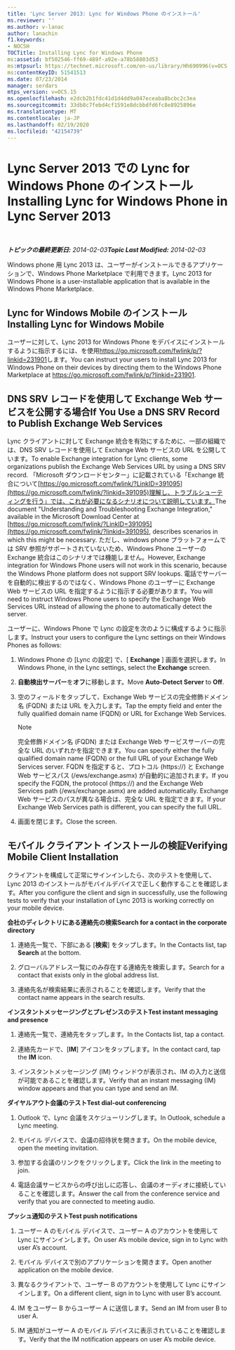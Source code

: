 ```yaml
---
title: 'Lync Server 2013: Lync for Windows Phone のインストール'
ms.reviewer: ''
ms.author: v-lanac
author: lanachin
f1.keywords:
- NOCSH
TOCTitle: Installing Lync for Windows Phone
ms:assetid: bf502546-ff69-489f-a92e-a78b58803d53
ms:mtpsurl: https://technet.microsoft.com/en-us/library/Hh690996(v=OCS.15)
ms:contentKeyID: 51541513
ms.date: 07/23/2014
manager: serdars
mtps_version: v=OCS.15
ms.openlocfilehash: e2dcb2b1fdc41d1d4dd9a047eceaba8bcbc2c3ea
ms.sourcegitcommit: 33db8c7febd4cf1591e8dcbbdfd6fc8e8925896e
ms.translationtype: MT
ms.contentlocale: ja-JP
ms.lasthandoff: 02/19/2020
ms.locfileid: "42154739"
---
```

<div data-xmlns="http://www.w3.org/1999/xhtml">

<div class="topic" data-xmlns="http://www.w3.org/1999/xhtml" data-msxsl="urn:schemas-microsoft-com:xslt" data-cs="http://msdn.microsoft.com/">

<div data-asp="https://msdn2.microsoft.com/asp">

# <a name="installing-lync-for-windows-phone-in-lync-server-2013"></a><span data-ttu-id="5722b-102">Lync Server 2013 での Lync for Windows Phone のインストール</span><span class="sxs-lookup"><span data-stu-id="5722b-102">Installing Lync for Windows Phone in Lync Server 2013</span></span>

</div>

<div id="mainSection">

<div id="mainBody">

<span> </span>

<span data-ttu-id="5722b-103">_**トピックの最終更新日:** 2014-02-03_</span><span class="sxs-lookup"><span data-stu-id="5722b-103">_**Topic Last Modified:** 2014-02-03_</span></span>

<span data-ttu-id="5722b-104">Windows phone 用 Lync 2013 は、ユーザーがインストールできるアプリケーションで、Windows Phone Marketplace で利用できます。</span><span class="sxs-lookup"><span data-stu-id="5722b-104">Lync 2013 for Windows Phone is a user-installable application that is available in the Windows Phone Marketplace.</span></span>

<div>

## <a name="installing-lync-for-windows-mobile"></a><span data-ttu-id="5722b-105">Lync for Windows Mobile のインストール</span><span class="sxs-lookup"><span data-stu-id="5722b-105">Installing Lync for Windows Mobile</span></span>

<span data-ttu-id="5722b-106">ユーザーに対して、Lync 2013 for Windows Phone をデバイスにインストールするように指示するには、を使用<https://go.microsoft.com/fwlink/p/?linkid=231901>します。</span><span class="sxs-lookup"><span data-stu-id="5722b-106">You can instruct your users to install Lync 2013 for Windows Phone on their devices by directing them to the Windows Phone Marketplace at <https://go.microsoft.com/fwlink/p/?linkid=231901>.</span></span>

</div>

<div>

## <a name="if-you-use-a-dns-srv-record-to-publish-exchange-web-services"></a><span data-ttu-id="5722b-107">DNS SRV レコードを使用して Exchange Web サービスを公開する場合</span><span class="sxs-lookup"><span data-stu-id="5722b-107">If You Use a DNS SRV Record to Publish Exchange Web Services</span></span>

<span data-ttu-id="5722b-108">Lync クライアントに対して Exchange 統合を有効にするために、一部の組織では、DNS SRV レコードを使用して Exchange Web サービスの URL を公開しています。</span><span class="sxs-lookup"><span data-stu-id="5722b-108">To enable Exchange integration for Lync clients, some organizations publish the Exchange Web Services URL by using a DNS SRV record.</span></span> <span data-ttu-id="5722b-109">「Microsoft ダウンロードセンター」に記載されている「Exchange 統合について[https://go.microsoft.com/fwlink/?LinkID=391095](https://go.microsoft.com/fwlink/?linkid=391095)理解し、トラブルシューティングを行う」では、これが必要になるシナリオについて説明しています。</span><span class="sxs-lookup"><span data-stu-id="5722b-109">The document "Understanding and Troubleshooting Exchange Integration," available in the Microsoft Download Center at [https://go.microsoft.com/fwlink/?LinkID=391095](https://go.microsoft.com/fwlink/?linkid=391095), describes scenarios in which this might be necessary.</span></span> <span data-ttu-id="5722b-110">ただし、windows phone プラットフォームでは SRV 参照がサポートされていないため、Windows Phone ユーザーの Exchange 統合はこのシナリオでは機能しません。</span><span class="sxs-lookup"><span data-stu-id="5722b-110">However, Exchange integration for Windows Phone users will not work in this scenario, because the Windows Phone platform does not support SRV lookups.</span></span> <span data-ttu-id="5722b-111">電話でサーバーを自動的に検出するのではなく、Windows Phone のユーザーに Exchange Web サービスの URL を指定するように指示する必要があります。</span><span class="sxs-lookup"><span data-stu-id="5722b-111">You will need to instruct Windows Phone users to specify the Exchange Web Services URL instead of allowing the phone to automatically detect the server.</span></span>

<span data-ttu-id="5722b-112">ユーザーに、Windows Phone で Lync の設定を次のように構成するように指示します。</span><span class="sxs-lookup"><span data-stu-id="5722b-112">Instruct your users to configure the Lync settings on their Windows Phones as follows:</span></span>

1.  <span data-ttu-id="5722b-113">Windows Phone の [Lync の設定] で、[ **Exchange** ] 画面を選択します。</span><span class="sxs-lookup"><span data-stu-id="5722b-113">In Windows Phone, in the Lync settings, select the **Exchange** screen.</span></span>

2.  <span data-ttu-id="5722b-114">**自動検出サーバー**を**オフ**に移動します。</span><span class="sxs-lookup"><span data-stu-id="5722b-114">Move **Auto-Detect Server** to **Off**.</span></span>

3.  <span data-ttu-id="5722b-115">空のフィールドをタップして、Exchange Web サービスの完全修飾ドメイン名 (FQDN) または URL を入力します。</span><span class="sxs-lookup"><span data-stu-id="5722b-115">Tap the empty field and enter the fully qualified domain name (FQDN) or URL for Exchange Web Services.</span></span>
    
    <div>
    

    > [!NOTE]  
    > <span data-ttu-id="5722b-116">完全修飾ドメイン名 (FQDN) または Exchange Web サービスサーバーの完全な URL のいずれかを指定できます。</span><span class="sxs-lookup"><span data-stu-id="5722b-116">You can specify either the fully qualified domain name (FQDN) or the full URL of your Exchange Web Services server.</span></span> <span data-ttu-id="5722b-117">FQDN を指定すると、プロトコル (https://) と Exchange Web サービスパス (/ews/exchange.asmx) が自動的に追加されます。</span><span class="sxs-lookup"><span data-stu-id="5722b-117">If you specify the FQDN, the protocol (https://) and the Exchange Web Services path (/ews/exchange.asmx) are added automatically.</span></span> <span data-ttu-id="5722b-118">Exchange Web サービスのパスが異なる場合は、完全な URL を指定できます。</span><span class="sxs-lookup"><span data-stu-id="5722b-118">If your Exchange Web Services path is different, you can specify the full URL.</span></span>

    
    </div>

4.  <span data-ttu-id="5722b-119">画面を閉じます。</span><span class="sxs-lookup"><span data-stu-id="5722b-119">Close the screen.</span></span>

</div>

<div>

## <a name="verifying-mobile-client-installation"></a><span data-ttu-id="5722b-120">モバイル クライアント インストールの検証</span><span class="sxs-lookup"><span data-stu-id="5722b-120">Verifying Mobile Client Installation</span></span>

<span data-ttu-id="5722b-121">クライアントを構成して正常にサインインしたら、次のテストを使用して、Lync 2013 のインストールがモバイルデバイスで正しく動作することを確認します。</span><span class="sxs-lookup"><span data-stu-id="5722b-121">After you configure the client and sign in successfully, use the following tests to verify that your installation of Lync 2013 is working correctly on your mobile device.</span></span>

<span data-ttu-id="5722b-122">**会社のディレクトリにある連絡先の検索**</span><span class="sxs-lookup"><span data-stu-id="5722b-122">**Search for a contact in the corporate directory**</span></span>

1.  <span data-ttu-id="5722b-123">連絡先一覧で、下部にある [**検索**] をタップします。</span><span class="sxs-lookup"><span data-stu-id="5722b-123">In the Contacts list, tap **Search** at the bottom.</span></span>

2.  <span data-ttu-id="5722b-124">グローバルアドレス一覧にのみ存在する連絡先を検索します。</span><span class="sxs-lookup"><span data-stu-id="5722b-124">Search for a contact that exists only in the global address list.</span></span>

3.  <span data-ttu-id="5722b-125">連絡先名が検索結果に表示されることを確認します。</span><span class="sxs-lookup"><span data-stu-id="5722b-125">Verify that the contact name appears in the search results.</span></span>

<span data-ttu-id="5722b-126">**インスタントメッセージングとプレゼンスのテスト**</span><span class="sxs-lookup"><span data-stu-id="5722b-126">**Test instant messaging and presence**</span></span>

1.  <span data-ttu-id="5722b-127">連絡先一覧で、連絡先をタップします。</span><span class="sxs-lookup"><span data-stu-id="5722b-127">In the Contacts list, tap a contact.</span></span>

2.  <span data-ttu-id="5722b-128">連絡先カードで、[**IM**] アイコンをタップします。</span><span class="sxs-lookup"><span data-stu-id="5722b-128">In the contact card, tap the **IM** icon.</span></span>

3.  <span data-ttu-id="5722b-129">インスタントメッセージング (IM) ウィンドウが表示され、IM の入力と送信が可能であることを確認します。</span><span class="sxs-lookup"><span data-stu-id="5722b-129">Verify that an instant messaging (IM) window appears and that you can type and send an IM.</span></span>

<span data-ttu-id="5722b-130">**ダイヤルアウト会議のテスト**</span><span class="sxs-lookup"><span data-stu-id="5722b-130">**Test dial-out conferencing**</span></span>

1.  <span data-ttu-id="5722b-131">Outlook で、Lync 会議をスケジューリングします。</span><span class="sxs-lookup"><span data-stu-id="5722b-131">In Outlook, schedule a Lync meeting.</span></span>

2.  <span data-ttu-id="5722b-132">モバイル デバイスで、会議の招待状を開きます。</span><span class="sxs-lookup"><span data-stu-id="5722b-132">On the mobile device, open the meeting invitation.</span></span>

3.  <span data-ttu-id="5722b-133">参加する会議のリンクをクリックします。</span><span class="sxs-lookup"><span data-stu-id="5722b-133">Click the link in the meeting to join.</span></span>

4.  <span data-ttu-id="5722b-134">電話会議サービスからの呼び出しに応答し、会議のオーディオに接続していることを確認します。</span><span class="sxs-lookup"><span data-stu-id="5722b-134">Answer the call from the conference service and verify that you are connected to meeting audio.</span></span>

<span data-ttu-id="5722b-135">**プッシュ通知のテスト**</span><span class="sxs-lookup"><span data-stu-id="5722b-135">**Test push notifications**</span></span>

1.  <span data-ttu-id="5722b-136">ユーザー A のモバイル デバイスで、ユーザー A のアカウントを使用して Lync にサインインします。</span><span class="sxs-lookup"><span data-stu-id="5722b-136">On user A’s mobile device, sign in to Lync with user A’s account.</span></span>

2.  <span data-ttu-id="5722b-137">モバイル デバイスで別のアプリケーションを開きます。</span><span class="sxs-lookup"><span data-stu-id="5722b-137">Open another application on the mobile device.</span></span>

3.  <span data-ttu-id="5722b-138">異なるクライアントで、ユーザー B のアカウントを使用して Lync にサインインします。</span><span class="sxs-lookup"><span data-stu-id="5722b-138">On a different client, sign in to Lync with user B’s account.</span></span>

4.  <span data-ttu-id="5722b-139">IM をユーザー B からユーザー A に送信します。</span><span class="sxs-lookup"><span data-stu-id="5722b-139">Send an IM from user B to user A.</span></span>

5.  <span data-ttu-id="5722b-140">IM 通知がユーザー A のモバイル デバイスに表示されていることを確認します。</span><span class="sxs-lookup"><span data-stu-id="5722b-140">Verify that the IM notification appears on user A’s mobile device.</span></span>

</div>

</div>

<span> </span>

</div>

</div>

</div>

